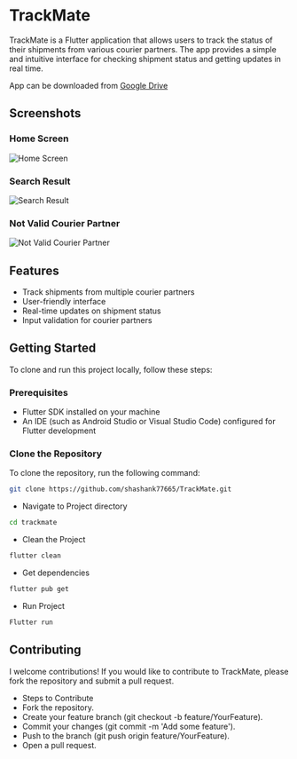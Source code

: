# TrackMate

TrackMate is a Flutter application that allows users to track the status of their shipments from various courier partners. The app provides a simple and intuitive interface for checking shipment status and getting updates in real time.

App can be downloaded from [Google Drive](https://drive.google.com/file/d/1mfBsUYrlsdr4eZfXJiIOT_fyHLej31v3/view?usp=drive_link)

## Screenshots

### Home Screen
![Home Screen](screenshot_1.png)

### Search Result
![Search Result](screenshot_2.png)

### Not Valid Courier Partner
![Not Valid Courier Partner](screenshot_3.png)

## Features

- Track shipments from multiple courier partners
- User-friendly interface
- Real-time updates on shipment status
- Input validation for courier partners

## Getting Started

To clone and run this project locally, follow these steps:

### Prerequisites

- Flutter SDK installed on your machine
- An IDE (such as Android Studio or Visual Studio Code) configured for Flutter development

### Clone the Repository

To clone the repository, run the following command:

```bash
git clone https://github.com/shashank77665/TrackMate.git
```
- Navigate to Project directory

```bash
cd trackmate
```


- Clean the Project
```bash
flutter clean
```
- Get dependencies

```bash
flutter pub get
```

- Run Project

```bash
Flutter run
```



## Contributing
I welcome contributions! If you would like to contribute to TrackMate, please fork the repository and submit a pull request.

- Steps to Contribute
- Fork the repository.
- Create your feature branch (git checkout -b feature/YourFeature).
- Commit your changes (git commit -m 'Add some feature').
- Push to the branch (git push origin feature/YourFeature).
- Open a pull request.